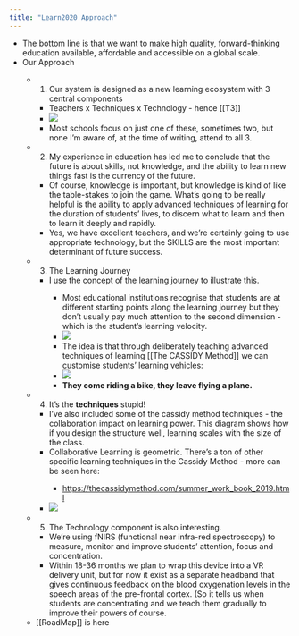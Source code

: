 ```yaml
---
title: "Learn2020 Approach"
---
```


- The bottom line is that we want to make high quality, forward-thinking education available, affordable and accessible on a global scale.<span id='6nwYyoic2'/>
- Our Approach<span id='-dZOowM6r'/>
    - 1. Our system is designed as a new learning ecosystem with 3 central components<span id='Z7ntNl78N'/>
        - Teachers x Techniques x Technology - hence [[T3]]<span id='Bg44uEVYC'/>
        - ![](https://firebasestorage.googleapis.com/v0/b/firescript-577a2.appspot.com/o/imgs%2Fapp%2FLearn2020zettelkasten%2FKCgaWpAHc5?alt=media&token=13652cc1-eb3a-4003-be97-7fde178e96b8)<span id='PiTe9Qh9M'/>
        - Most schools focus on just one of these, sometimes two, but none I’m aware of, at the time of writing, attend to all 3.<span id='h6pdFKOda'/>
    - 2. My experience in education has led me to conclude that the future is about skills, not knowledge, and the ability to learn new things fast is the currency of the future.<span id='Fm4w9HOPT'/>
        - Of course, knowledge is important, but knowledge is kind of like the table-stakes to join the game. What’s going to be really helpful is the ability to apply advanced techniques of learning for the duration of students’ lives, to discern what to learn and then to learn it deeply and rapidly.<span id='o6oVPcQO_'/>
        - Yes, we have excellent teachers, and we’re certainly going to use appropriate technology, but the SKILLS are the most important determinant of future success.<span id='Aw6JDy9eq'/>
    - 3. The Learning Journey<span id='pUKz6TNEC'/>
        - I use the concept of the learning journey to illustrate this.<span id='ppbSX_xYf'/>
            - Most educational institutions recognise that students are at different starting points along the learning journey but they don’t usually pay much attention to the second dimension - which is the student’s learning velocity.<span id='l4RtzhR46'/>
            - ![](https://firebasestorage.googleapis.com/v0/b/firescript-577a2.appspot.com/o/imgs%2Fapp%2FLearn2020zettelkasten%2FyNfRvaziH-?alt=media&token=7bee9643-4616-4416-8077-5cd126b021bb)<span id='EYlsMUsPh'/>
            - The idea is that through deliberately teaching advanced techniques of learning [[The CASSIDY Method]] we can customise students’ learning vehicles:<span id='Wf32Rrwxs'/>
            - ![](https://firebasestorage.googleapis.com/v0/b/firescript-577a2.appspot.com/o/imgs%2Fapp%2FLearn2020zettelkasten%2FJhDyl-Tbke?alt=media&token=5c3e34d5-73fc-425f-b055-3458d138b165)<span id='zfNgCU0fO'/>
            - __They come riding a bike, they leave flying a plane.__<span id='O3tsMd_3L'/>
    - 4. It’s the **techniques** stupid!<span id='MY2i-0c5r'/>
        - I’ve also included some  of the cassidy method techniques - the collaboration impact on learning power. This diagram shows how if you design the structure well, learning scales with the size of the class.<span id='70PlitJYH'/>
        - Collaborative Learning is geometric. There’s a ton of other specific learning techniques in the Cassidy Method - more can be seen here:<span id='cehuSNNTY'/>
            - https://thecassidymethod.com/summer_work_book_2019.html<span id='DDc6X1Dl8'/>
        - ![](https://firebasestorage.googleapis.com/v0/b/firescript-577a2.appspot.com/o/imgs%2Fapp%2FLearn2020zettelkasten%2FOsteSV1SaD?alt=media&token=5adff5e7-74a3-4634-8cef-8f213d8be9b1)<span id='wjxh8Sy4y'/>
    - 5. The Technology component is also interesting.<span id='ZArgGFEIo'/>
        - We’re using fNIRS (functional near infra-red spectroscopy) to measure, monitor and improve students’ attention, focus and concentration.<span id='-rmE_Mdr3'/>
        - Within 18-36 months we plan to wrap this device into a VR delivery unit, but for now it exist as a separate headband that gives continuous feedback on the blood oxygenation levels in the speech areas of the pre-frontal cortex. (So it tells us when students are concentrating and we teach them gradually to improve their powers of course.<span id='_ULBrfPlo'/>
    - [[RoadMap]] is here<span id='vmUvvobeg'/>
